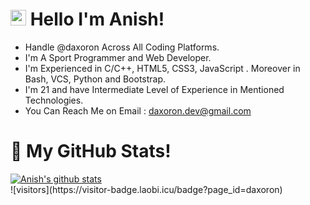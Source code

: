 # <img src="https://raw.githubusercontent.com/aemmadi/aemmadi/master/wave.gif" width="25px"> Hello I'm Anish! 
- Handle @daxoron Across All Coding Platforms.
- I'm A Sport Programmer and Web Developer.
- I'm Experienced in C/C++, HTML5, CSS3, JavaScript . Moreover in Bash, VCS, Python and Bootstrap.
- I'm 21 and have Intermediate Level of Experience in Mentioned Technologies.
- You Can Reach Me on Email : daxoron.dev@gmail.com
  
# 🌱 My GitHub Stats!
<a href="#">
  <img align="center" src="https://github-readme-stats.vercel.app/api?username=daxoron&show_icons=true&include_all_commits=true&theme=dark" alt="Anish's github stats" />
</a>
<br />
![visitors](https://visitor-badge.laobi.icu/badge?page_id=daxoron)
